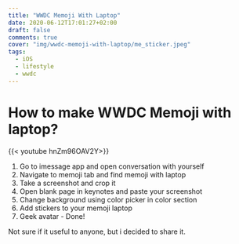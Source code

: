 ```yaml
---
title: "WWDC Memoji With Laptop"
date: 2020-06-12T17:01:27+02:00
draft: false
comments: true
cover: "img/wwdc-memoji-with-laptop/me_sticker.jpeg"
tags:
  - iOS
  - lifestyle
  - wwdc
---
```


# How to make WWDC Memoji with laptop?

{{< youtube hnZm96OAV2Y>}}

1. Go to imessage app and open conversation with yourself
2. Navigate to memoji tab and find memoji with laptop
3. Take a screenshot and crop it
4. Open blank page in keynotes and paste your screenshot
5. Change background using color picker in color section
6. Add stickers to your memoji laptop
7. Geek avatar - Done!

Not sure if it useful to anyone, but i decided to share it.

